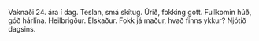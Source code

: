 Vaknaði 24. ára í dag. Teslan, smá skítug. Úrið, fokking gott. Fullkomin húð, góð hárlína. Heilbrigður. Elskaður. Fokk já maður, hvað finns ykkur? Njótið dagsins.